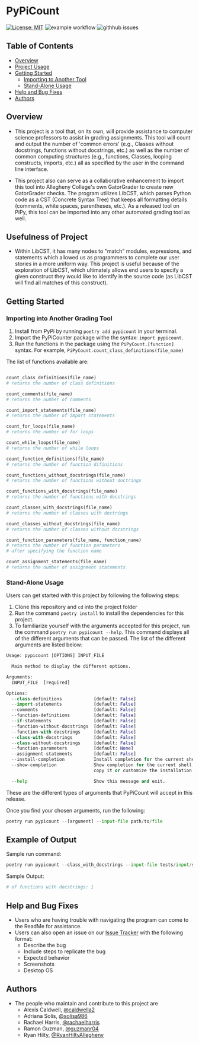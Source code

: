 # PyPiCount

[![License: MIT](https://img.shields.io/badge/License-MIT-yellow.svg)](https://opensource.org/licenses/MIT)
![example workflow](https://github.com/cmpsc-481-s22-m1/PyPiCounter/actions/workflows/main.yml/badge.svg)
![githhub issues](https://img.shields.io/github/issues/cmpsc-481-s22-m1/PyPiCounter)

## Table of Contents

- [Overview](#overview)
- [Project Usage](#usefulness-of-project)
- [Getting Started](#getting-started)
  - [Importing to Another Tool](#importing-into-another-grading-tool)
  - [Stand-Alone Usage](#stand-alone-usage)
- [Help and Bug Fixes](#help-and-bug-fixes)
- [Authors](#authors)

## Overview

- This project is a tool that, on its own, will provide assistance to
computer science professors to assist in grading assignments.
This tool will count and output the number of 'common errors'
(e.g., Classes without docstrings, functions without docstrings, etc.)
as well as the number of common computing structures (e.g.,
functions, Classes, looping constructs, imports, etc.)
all as specified by the user in the command line interface.

- This project also can serve as a collaborative enhancement
to import this tool into Allegheny College's
own GatorGrader to create new GatorGrader checks.
The program utilizes LibCST, which parses Python
code as a CST (Concrete Syntax Tree)
that keeps all formatting details (comments,
white spaces, parentheses, etc.).
As a released tool on PiPy, this tool can be imported into
any other automated grading tool as well.

## Usefulness of Project

- Within LibCST, it has many nodes to "match" modules, expressions, and
statements which allowed us as programmers to complete our user stories in a
more uniform way. This project is useful because of the exploration of LibCST,
which ultimately allows end users to specify a given construct they would like
to identify in the source code (as LibCST will find all matches of this construct).

## Getting Started

### Importing into Another Grading Tool

1. Install from PyPi by running `poetry add pypicount` in your terminal.
2. Import the PyPiCounter package withe the syntax: `import pypicount`.
3. Run the functions in the package using the `PiPyCount.[function]` syntax.
For example, `PiPyCount.count_class_definitions(file_name)`

The list of functions available are:

```python

count_class_definitions(file_name)                           
# returns the number of class definitions

count_comments(file_name)                                    
# returns the number of comments

count_import_statements(file_name)                           
# returns the number of import statements

count_for_loops(file_name)                                   
# returns the number of for loops

count_while_loops(file_name)                                 
# returns the number of while loops

count_function_definitions(file_name)                        
# returns the number of function difinitions  

count_functions_without_docstrings(file_name)                
# returns the number of functions without doctrings

count_functions_with_docstrings(file_name)                   
# returns the number of functions with docstrings

count_classes_with_docstrings(file_name)                     
# returns the number of classes with doctrings

count_classes_without_docstrings(file_name)                  
# returns the number of classes without docstrings

count_function_parameters(file_name, function_name)          
# returns the number of function parameters
# after specifying the function name

count_assignment_statements(file_name)                       
# returns the number of assignment statements

```

### Stand-Alone Usage

Users can get started with this project by following the following steps:

1. Clone this repository and `cd` into the project folder
2. Run the command ```poetry install``` to install the dependencies for this project.
3. To familiarize yourself with the arguments accepted for this project, run the
command ```poetry run pypicount --help```. This command displays all of the
different arguments that can be passed. The list of the different arguments
are listed below:

  ```python
  Usage: pypicount [OPTIONS] INPUT_FILE

    Main method to display the different options.

  Arguments:
    INPUT_FILE  [required]

  Options:
    --class-definitions            [default: False]
    --import-statements            [default: False]
    --comments                     [default: False]
    --function-definitions         [default: False]
    --if-statements                [default: False]
    --function-without-docstrings  [default: False]
    --function-with-docstrings     [default: False]
    --class-with-docstrings        [default: False]
    --class-without-docstrings     [default: False]
    --function-parameters          [default: None]
    --assignment-statements        [default: False]
    --install-completion           Install completion for the current shell.
    --show-completion              Show completion for the current shell, to
                                   copy it or customize the installation.

    --help                         Show this message and exit.
  ```

These are the different types of arguments that PyPiCount will accept in this release.

Once you find your chosen arguments, run the following:

```python
poetry run pypicount --[argument] --input-file path/to/file
```

## Example of Output

Sample run command:

```python
poetry run pypicount --class_with_docstrings --input-file tests/input/sample_file.py
```

Sample Output:

```python
# of functions with docstrings: 1
```

## Help and Bug Fixes

- Users who are having trouble with navigating the program can come to the ReadMe
for assistance.
- Users can also open an issue on our [Issue Tracker](https://github.com/cmpsc-481-s22-m1/PyCount/issues)
with the following format:
  - Describe the bug
  - Include steps to replicate the bug
  - Expected behavior
  - Screenshots
  - Desktop OS

## Authors

- The people who maintain and contribute to this project are
  - Alexis Caldwell, [@caldwella2](https://github.com/caldwella2)
  - Adriana Solis, [@solisa986](https://github.com/solisa986)
  - Rachael Harris, [@rachaelharris](https://github.com/rachaelharris)
  - Ramon Guzman, [@guzmanr04](https://github.com/guzmanr04)
  - Ryan Hilty, [@RyanHiltyAllegheny](https://github.com/RyanHiltyAllegheny)
